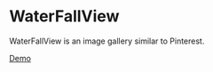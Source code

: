 # WaterFallView

WaterFallView is an image gallery  similar to Pinterest.

[Demo](https://www.youtube.com/watch?v=YhMSpmHGJRE)
